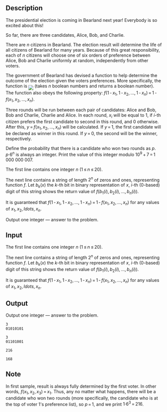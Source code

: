 ## Description

<div><p>The presidential election is coming in Bearland next year! Everybody is so excited about this!</p><p>So far, there are three candidates, Alice, Bob, and Charlie. </p><p>There are <span class="tex-span"><i>n</i></span> citizens in Bearland. The election result will determine the life of all citizens of Bearland for many years. Because of this great responsibility, each of <span class="tex-span"><i>n</i></span> citizens will choose one of six orders of preference between Alice, Bob and Charlie uniformly at random, independently from other voters.</p><p>The government of Bearland has devised a function to help determine the outcome of the election given the voters preferences. More specifically, the function is <img align="middle" class="tex-formula" src="file://QYNvpJpN.png" style="max-width: 100.0%;max-height: 100.0%;"> (takes <span class="tex-span"><i>n</i></span> boolean numbers and returns a boolean number). The function also obeys the following property: <span class="tex-span"><i>f</i>(1 - <i>x</i><sub class="lower-index">1</sub>, 1 - <i>x</i><sub class="lower-index">2</sub>, ..., 1 - <i>x</i><sub class="lower-index"><i>n</i></sub>) = 1 - <i>f</i>(<i>x</i><sub class="lower-index">1</sub>, <i>x</i><sub class="lower-index">2</sub>, ..., <i>x</i><sub class="lower-index"><i>n</i></sub>)</span>.</p><p>Three rounds will be run between each pair of candidates: Alice and Bob, Bob and Charlie, Charlie and Alice. In each round, <span class="tex-span"><i>x</i><sub class="lower-index"><i>i</i></sub></span> will be equal to <span class="tex-span">1</span>, if <span class="tex-span"><i>i</i></span>-th citizen prefers the first candidate to second in this round, and <span class="tex-span">0</span> otherwise. After this, <span class="tex-span"><i>y</i> = <i>f</i>(<i>x</i><sub class="lower-index">1</sub>, <i>x</i><sub class="lower-index">2</sub>, ..., <i>x</i><sub class="lower-index"><i>n</i></sub>)</span> will be calculated. If <span class="tex-span"><i>y</i> = 1</span>, the first candidate will be declared as winner in this round. If <span class="tex-span"><i>y</i> = 0</span>, the second will be the winner, respectively.</p><p>Define the probability that there is a candidate who won two rounds as <span class="tex-span"><i>p</i></span>. <span class="tex-span"><i>p</i>·6<sup class="upper-index"><i>n</i></sup></span> is always an integer. Print the value of this integer modulo <span class="tex-span">10<sup class="upper-index">9</sup> + 7 = 1 000 000 007</span>.</p></div><div class="input-specification"><p>The first line contains one integer <span class="tex-span"><i>n</i></span> (<span class="tex-span">1 ≤ <i>n</i> ≤ 20</span>).</p><p>The next line contains a string of length <span class="tex-span">2<sup class="upper-index"><i>n</i></sup></span> of zeros and ones, representing function <span class="tex-span"><i>f</i></span>. Let <span class="tex-span"><i>b</i><sub class="lower-index"><i>k</i></sub>(<i>x</i>)</span> the <span class="tex-span"><i>k</i></span>-th bit in binary representation of <span class="tex-span"><i>x</i></span>, <span class="tex-span"><i>i</i></span>-th (0-based) digit of this string shows the return value of <span class="tex-span"><i>f</i>(<i>b</i><sub class="lower-index">1</sub>(<i>i</i>), <i>b</i><sub class="lower-index">2</sub>(<i>i</i>), ..., <i>b</i><sub class="lower-index"><i>n</i></sub>(<i>i</i>))</span>.</p><p>It is guaranteed that <span class="tex-span"><i>f</i>(1 - <i>x</i><sub class="lower-index">1</sub>, 1 - <i>x</i><sub class="lower-index">2</sub>, ..., 1 - <i>x</i><sub class="lower-index"><i>n</i></sub>) = 1 - <i>f</i>(<i>x</i><sub class="lower-index">1</sub>, <i>x</i><sub class="lower-index">2</sub>, ..., <i>x</i><sub class="lower-index"><i>n</i></sub>)</span> for any values of <span class="tex-span"><i>x</i><sub class="lower-index">1</sub>, <i>x</i><sub class="lower-index">2</sub>, <i>ldots</i>, <i>x</i><sub class="lower-index"><i>n</i></sub></span>.</p></div><div class="output-specification"><p>Output one integer — answer to the problem.</p></div>

## Input

<p>The first line contains one integer <span class="tex-span"><i>n</i></span> (<span class="tex-span">1 ≤ <i>n</i> ≤ 20</span>).</p><p>The next line contains a string of length <span class="tex-span">2<sup class="upper-index"><i>n</i></sup></span> of zeros and ones, representing function <span class="tex-span"><i>f</i></span>. Let <span class="tex-span"><i>b</i><sub class="lower-index"><i>k</i></sub>(<i>x</i>)</span> the <span class="tex-span"><i>k</i></span>-th bit in binary representation of <span class="tex-span"><i>x</i></span>, <span class="tex-span"><i>i</i></span>-th (0-based) digit of this string shows the return value of <span class="tex-span"><i>f</i>(<i>b</i><sub class="lower-index">1</sub>(<i>i</i>), <i>b</i><sub class="lower-index">2</sub>(<i>i</i>), ..., <i>b</i><sub class="lower-index"><i>n</i></sub>(<i>i</i>))</span>.</p><p>It is guaranteed that <span class="tex-span"><i>f</i>(1 - <i>x</i><sub class="lower-index">1</sub>, 1 - <i>x</i><sub class="lower-index">2</sub>, ..., 1 - <i>x</i><sub class="lower-index"><i>n</i></sub>) = 1 - <i>f</i>(<i>x</i><sub class="lower-index">1</sub>, <i>x</i><sub class="lower-index">2</sub>, ..., <i>x</i><sub class="lower-index"><i>n</i></sub>)</span> for any values of <span class="tex-span"><i>x</i><sub class="lower-index">1</sub>, <i>x</i><sub class="lower-index">2</sub>, <i>ldots</i>, <i>x</i><sub class="lower-index"><i>n</i></sub></span>.</p>

## Output

<p>Output one integer — answer to the problem.</p>





```input1
3
01010101

```




```input2
3
01101001

```




```output1
216

```




```output2
168

```



## Note

<p>In first sample, result is always fully determined by the first voter. In other words, <span class="tex-span"><i>f</i>(<i>x</i><sub class="lower-index">1</sub>, <i>x</i><sub class="lower-index">2</sub>, <i>x</i><sub class="lower-index">3</sub>) = <i>x</i><sub class="lower-index">1</sub></span>. Thus, any no matter what happens, there will be a candidate who won two rounds (more specifically, the candidate who is at the top of voter 1's preference list), so <span class="tex-span"><i>p</i> = 1</span>, and we print <span class="tex-span">1·6<sup class="upper-index">3</sup> = 216</span>.</p>
